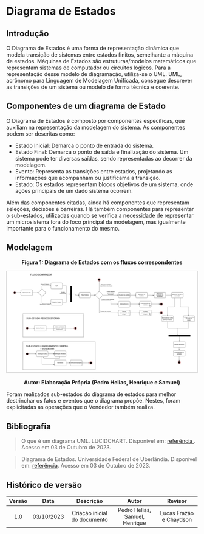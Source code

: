 # Diagrama de Estados

## Introdução

O Diagrama de Estados é uma forma de representação dinâmica que modela transição de sistemas entre estados finitos, semelhante a máquina de estados. Máquinas de Estados são estruturas/modelos matemáticos que representam sistemas de computador ou circuitos lógicos. Para a representação desse modelo de diagramação, utiliza-se o UML. UML, acrônomo para Linguagem de Modelagem Unificada, consegue descrever as transições de um sistema ou modelo de forma técnica e coerente. 

## Componentes de um diagrama de Estado

O Diagrama de Estados é composto por componentes específicas, que auxíliam na representação da modelagem do sistema. As componentes podem ser descritas como:

- Estado Inicial: Demarca o ponto de entrada do sistema.
- Estado Final: Demarca o ponto de saída e finalização do sistema. Um sistema pode ter diversas saídas, sendo representadas ao decorrer da modelagem. 
- Evento: Representa as transições entre estados, projetando as informações que acompanham ou justificama a transição.
- Estado: Os estados representam blocos objetivos de um sistema, onde ações principais de um dado sistema ocorrem. 

Além das componentes citadas, ainda há componentes que representam seleções, decisões e barreiras. Há também componentes para representar o sub-estados, utilizadas quando se verifica a necessidade de representar um microsistema fora do foco principal da modelagem, mas igualmente importante para o funcionamento do mesmo. 

## Modelagem


<div style="text-align: center">
<figcaption style="text-align: center">
    <b>Figura 1: Diagrama de Estados com os fluxos correspondentes</b>
</figcaption>

![diagrama_de_estados](../imagens/home/Diagrama_de_estados.jpg)

</div>
<figcaption style="text-align: center">
   <b>Autor: Elaboração Própria (Pedro Helias, Henrique e Samuel)</b>
</figcaption>

Foram realizados sub-estados do diagrama de estados para melhor destrinchar os fatos e eventos que o diagrama propõe. Nestes, foram explicitadas as operações que o Vendedor também realiza.

## Bibliografia

> O que é um diagrama UML. LUCIDCHART. Disponível em: <a href="https://www.lucidchart.com/pages/pt/o-que-e-uml#:~:text=um%20diagrama%20UML-,O%20que%20%C3%A9%20UML%3F,tanto%20estruturalmente%20quanto%20para%20comportamentos."> referência </a>. Acesso em 03 de Outubro de 2023.

> Diagrama de Estados. Universidade Federal de Uberlândia. Disponível em: <a href="https://www.facom.ufu.br/~abdala/DAS5312/Diagrama%20de%20Estados.pdf"> referência</a>. Acesso em 03 de Outubro de 2023.

## Histórico de versão

| Versão |    Data    |          Descrição           |          Autor          |       Revisor        |
| :----: | :--------: | :--------------------------: | :---------------------: | :------------------: |
|  1.0   | 03/10/2023 | Criação inicial do documento | Pedro Helias, Samuel, Henrique | Lucas Frazão e Chaydson |

‌